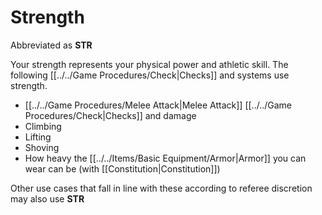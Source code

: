 # Strength

Abbreviated as **STR**

Your strength represents your physical power and athletic skill. The following [[../../Game Procedures/Check\|Checks]] and systems use strength.

- [[../../Game Procedures/Melee Attack\|Melee Attack]] [[../../Game Procedures/Check\|Checks]] and damage
- Climbing
- Lifting
- Shoving
- How heavy the [[../../Items/Basic Equipment/Armor\|Armor]] you can wear can be (with [[Constitution\|Constitution]])

Other use cases that fall in line with these according to referee discretion may also use **STR**